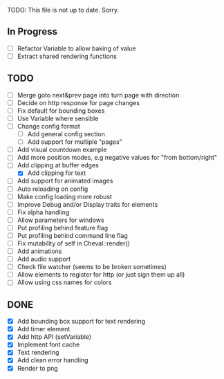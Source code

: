 TODO: This file is not up to date. Sorry.


## In Progress
- [ ] Refactor Variable to allow baking of value
- [ ] Extract shared rendering functions

## TODO
- [ ] Merge goto next&prev page into turn page with direction
- [ ] Decide on http response for page changes
- [ ] Fix default for bounding boxes
- [ ] Use Variable where sensible
- [ ] Change config format
	- [ ] Add general config section
	- [ ] Add support for multiple "pages"
- [ ] Add visual countdown example
- [ ] Add more position modes, e.g negative values for "from bottom/right"
- [ ] Add clipping at buffer edges
	- [x] Add clipping for text
- [ ] Add support for animated images
- [ ] Auto reloading on config
- [ ] Make config loading more robust
- [ ] Improve Debug and/or Display traits for elements
- [ ] Fix alpha handling
- [ ] Allow parameters for windows
- [ ] Put profiling behind feature flag
- [ ] Put profiling behind command line flag
- [ ] Fix mutability of self in Cheval::render()
- [ ] Add animations
- [ ] Add audio support
- [ ] Check file watcher (seems to be broken sometimes)
- [ ] Allow elements to register for http (or just sign them up all)
- [ ] Allow using css names for colors

## DONE
- [x] Add bounding box support for text rendering
- [x] Add timer element
- [x] Add http API (setVariable)
- [x] Implement font cache
- [x] Text rendering
- [x] Add clean error handling
- [x] Render to png
